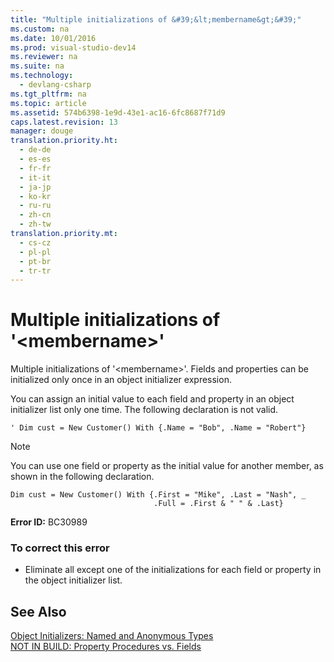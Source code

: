```yaml
---
title: "Multiple initializations of &#39;&lt;membername&gt;&#39;"
ms.custom: na
ms.date: 10/01/2016
ms.prod: visual-studio-dev14
ms.reviewer: na
ms.suite: na
ms.technology: 
  - devlang-csharp
ms.tgt_pltfrm: na
ms.topic: article
ms.assetid: 574b6398-1e9d-43e1-ac16-6fc8687f71d9
caps.latest.revision: 13
manager: douge
translation.priority.ht: 
  - de-de
  - es-es
  - fr-fr
  - it-it
  - ja-jp
  - ko-kr
  - ru-ru
  - zh-cn
  - zh-tw
translation.priority.mt: 
  - cs-cz
  - pl-pl
  - pt-br
  - tr-tr
---
```

# Multiple initializations of &#39;&lt;membername&gt;&#39;
Multiple initializations of '<membername\>'. Fields and properties can be initialized only once in an object initializer expression.  
  
 You can assign an initial value to each field and property in an object initializer list only one time. The following declaration is not valid.  
  
```  
' Dim cust = New Customer() With {.Name = "Bob", .Name = "Robert"}  
```  
  
> [!NOTE]
>  You can use one field or property as the initial value for another member, as shown in the following declaration.  
  
```  
Dim cust = New Customer() With {.First = "Mike", .Last = "Nash", _  
                                .Full = .First & " " & .Last}  
```  
  
 **Error ID:** BC30989  
  
### To correct this error  
  
-   Eliminate all except one of the initializations for each field or property in the object initializer list.  
  
## See Also  
 [Object Initializers: Named and Anonymous Types](../Topic/Object%20Initializers:%20Named%20and%20Anonymous%20Types%20\(Visual%20Basic\).md)   
 [NOT IN BUILD: Property Procedures vs. Fields](assetId:///da1c05c1-87c7-40fa-b92c-e9c7e4d170f7)